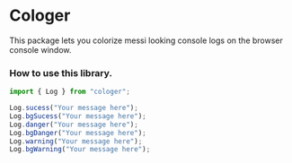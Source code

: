 # Cologer
This package lets you colorize messi looking console logs on the browser console window.

### How to use this library.
```javascript
import { Log } from "cologer";

Log.sucess("Your message here");
Log.bgSucess("Your message here");
Log.danger("Your message here");
Log.bgDanger("Your message here");
Log.warning("Your message here");
Log.bgWarning("Your message here");
```
